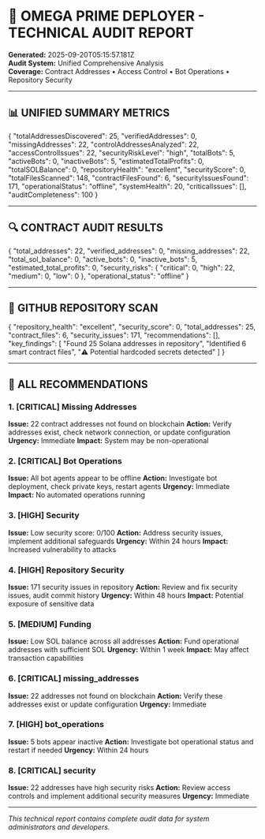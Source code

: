 # 🔧 OMEGA PRIME DEPLOYER - TECHNICAL AUDIT REPORT

**Generated:** 2025-09-20T05:15:57.181Z  
**Audit System:** Unified Comprehensive Analysis  
**Coverage:** Contract Addresses • Access Control • Bot Operations • Repository Security

---

## 📊 UNIFIED SUMMARY METRICS

{
  "totalAddressesDiscovered": 25,
  "verifiedAddresses": 0,
  "missingAddresses": 22,
  "controlAddressesAnalyzed": 22,
  "accessControlIssues": 22,
  "securityRiskLevel": "high",
  "totalBots": 5,
  "activeBots": 0,
  "inactiveBots": 5,
  "estimatedTotalProfits": 0,
  "totalSOLBalance": 0,
  "repositoryHealth": "excellent",
  "securityScore": 0,
  "totalFilesScanned": 148,
  "contractFilesFound": 6,
  "securityIssuesFound": 171,
  "operationalStatus": "offline",
  "systemHealth": 20,
  "criticalIssues": [],
  "auditCompleteness": 100
}

---

## 🔍 CONTRACT AUDIT RESULTS

{
  "total_addresses": 22,
  "verified_addresses": 0,
  "missing_addresses": 22,
  "total_sol_balance": 0,
  "active_bots": 0,
  "inactive_bots": 5,
  "estimated_total_profits": 0,
  "security_risks": {
    "critical": 0,
    "high": 22,
    "medium": 0,
    "low": 0
  },
  "operational_status": "offline"
}

---

## 📁 GITHUB REPOSITORY SCAN

{
  "repository_health": "excellent",
  "security_score": 0,
  "total_addresses": 25,
  "contract_files": 6,
  "security_issues": 171,
  "recommendations": [],
  "key_findings": [
    "Found 25 Solana addresses in repository",
    "Identified 6 smart contract files",
    "⚠️ Potential hardcoded secrets detected"
  ]
}

---

## 🎯 ALL RECOMMENDATIONS

### 1. [CRITICAL] Missing Addresses
**Issue:** 22 contract addresses not found on blockchain
**Action:** Verify addresses exist, check network connection, or update configuration
**Urgency:** Immediate
**Impact:** System may be non-operational

### 2. [CRITICAL] Bot Operations
**Issue:** All bot agents appear to be offline
**Action:** Investigate bot deployment, check private keys, restart agents
**Urgency:** Immediate
**Impact:** No automated operations running

### 3. [HIGH] Security
**Issue:** Low security score: 0/100
**Action:** Address security issues, implement additional safeguards
**Urgency:** Within 24 hours
**Impact:** Increased vulnerability to attacks

### 4. [HIGH] Repository Security
**Issue:** 171 security issues in repository
**Action:** Review and fix security issues, audit commit history
**Urgency:** Within 48 hours
**Impact:** Potential exposure of sensitive data

### 5. [MEDIUM] Funding
**Issue:** Low SOL balance across all addresses
**Action:** Fund operational addresses with sufficient SOL
**Urgency:** Within 1 week
**Impact:** May affect transaction capabilities

### 6. [CRITICAL] missing_addresses
**Issue:** 22 addresses not found on blockchain
**Action:** Verify these addresses exist or update configuration
**Urgency:** Immediate


### 7. [HIGH] bot_operations
**Issue:** 5 bots appear inactive
**Action:** Investigate bot operational status and restart if needed
**Urgency:** Within 24 hours


### 8. [CRITICAL] security
**Issue:** 22 addresses have high security risks
**Action:** Review access controls and implement additional security measures
**Urgency:** Immediate



---

*This technical report contains complete audit data for system administrators and developers.*
